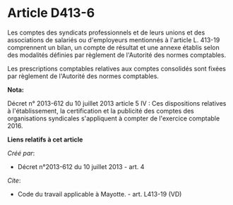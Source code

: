 # Article D413-6

Les comptes des syndicats professionnels et de leurs unions et des associations de salariés ou d'employeurs mentionnés à
l'article L. 413-19 comprennent un bilan, un compte de résultat et une annexe établis selon des modalités définies par
règlement de l'Autorité des normes comptables. 

Les prescriptions comptables relatives aux comptes consolidés sont fixées par règlement de l'Autorité des normes comptables.

**Nota:**

Décret n° 2013-612 du 10 juillet 2013 article 5 IV : Ces dispositions relatives à l'établissement, la certification et la
publicité des comptes des organisations syndicales s'appliquent à compter de l'exercice comptable 2016.

**Liens relatifs à cet article**

_Créé par_:

  - Décret n°2013-612 du 10 juillet 2013 - art. 4

_Cite_:

  - Code du travail applicable à Mayotte. - art. L413-19 (VD)
